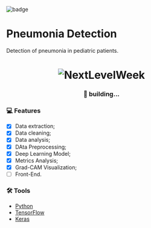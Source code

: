 ![badge](https://img.shields.io/badge/language-python-blueviolet)
# Pneumonia Detection
Detection of pneumonia in pediatric patients.

<h1 align="center">
  <img alt="NextLevelWeek" title="#NextLevelWeek" src="./assets/cam_pneumonia.png" />
</h1>

<h3 align="center"> 
	🚀 building...
</h3>

### :computer: Features

- [x] Data extraction;
- [x] Data cleaning;
- [x] Data analysis;
- [x] DAta Preprocessing;
- [x] Deep Learning Model;
- [x] Metrics Analysis;
- [X] Grad-CAM Visualization;
- [ ] Front-End.

### 🛠 Tools

- [Python](https://www.python.org/)
- [TensorFlow](https://www.tensorflow.org/?hl=pt-br)
- [Keras](https://keras.io/)
